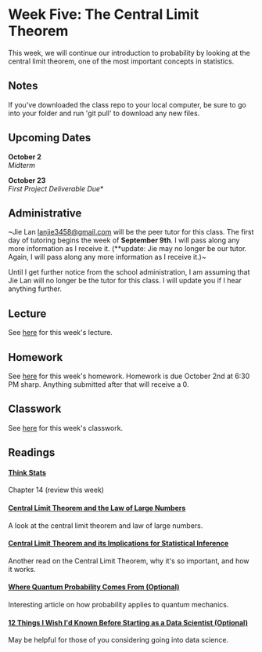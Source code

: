 # Week Five: The Central Limit Theorem

This week, we will continue our introduction to probability by looking at the central limit theorem, one of the most important concepts in statistics.

## Notes

If you've downloaded the class repo to your local computer, be sure to go into your folder and run 'git pull' to download any new files.

## Upcoming Dates  

**October 2**  
*Midterm*

**October 23**  
*First Project Deliverable Due**

## Administrative

~Jie Lan lanjie3458@gmail.com​ will be the peer tutor for this class. The first day of tutoring begins the week of **September 9th**. I will pass along any more information as I receive it. (\**update: Jie may no longer be our tutor. Again, I will pass along any more information as I receive it.)~

Until I get further notice from the school administration, I am assuming that Jie Lan will no longer be the tutor for this class. I will update you if I hear anything further.


## Lecture

See [here](https://github.com/CSC217/fall_2019/blob/master/week05-central_limit_theorem/Week_Five_Central_Limit_Theorem.pdf) for this week's lecture.

## Homework

See [here](https://github.com/CSC217/fall_2019/blob/master/week05-central_limit_theorem/Homework_Five.ipynb) for this week's homework. Homework is due October 2nd at 6:30 PM sharp. Anything submitted after that will receive a 0.

## Classwork

See [here](https://github.com/CSC217/fall_2019/blob/master/week05-central_limit_theorem/Central_Limit_Theorem_Class_Workbook.ipynb) for this week's classwork.

## Readings

#### [Think Stats](http://greenteapress.com/thinkstats2/thinkstats2.pdf)  
Chapter 14 (review this week)

#### [Central Limit Theorem and the Law of Large Numbers](https://ocw.mit.edu/courses/mathematics/18-05-introduction-to-probability-and-statistics-spring-2014/readings/MIT18_05S14_Reading6b.pdf)
A look at the central limit theorem and law of large numbers.

#### [Central Limit Theorem and its Implications for Statistical Inference](https://tutorials.methodsconsultants.com/posts/the-central-limit-theorem-and-its-implications-for-statistical-inference/)
Another read on the Central Limit Theorem, why it's so important, and how it works.

#### [Where Quantum Probability Comes From (Optional)](https://www.quantamagazine.org/where-quantum-probability-comes-from-20190909/)
Interesting article on how probability applies to quantum mechanics.

#### [12 Things I Wish I'd Known Before Starting as a Data Scientist (Optional)](https://medium.com/deliberate-data-science/12-things-i-wish-id-known-before-starting-as-a-data-scientist-45989be6300e)
May be helpful for those of you considering going into data science.
